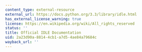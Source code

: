 ```yaml
---
content_type: external-resource
external_url: https://docs.python.org/3.3/library/idle.html
has_external_license_warning: true
license: https://en.wikipedia.org/wiki/All_rights_reserved
status: ''
title: Official IDLE Documentation
uid: 2a23d90a-8814-4cb1-a7d5-4ae84a79684c
wayback_url: ''
---
```

